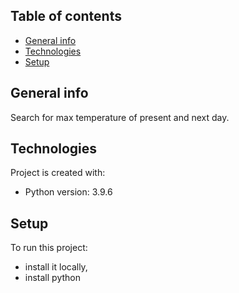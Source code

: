 ## Table of contents
* [General info](#general-info)
* [Technologies](#technologies)
* [Setup](#setup)

## General info
Search for max temperature of present and next day.
	
## Technologies
Project is created with:
* Python version: 3.9.6
	
## Setup
To run this project: 
* install it locally,
* install python
<br>
